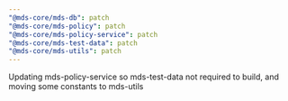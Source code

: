 ```yaml
---
"@mds-core/mds-db": patch
"@mds-core/mds-policy": patch
"@mds-core/mds-policy-service": patch
"@mds-core/mds-test-data": patch
"@mds-core/mds-utils": patch
---
```


Updating mds-policy-service so mds-test-data not required to build, and moving some constants to mds-utils

